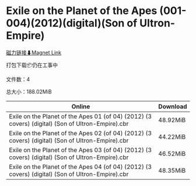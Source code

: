 # Exile on the Planet of the Apes (001-004)(2012)(digital)(Son of Ultron-Empire)

[磁力链接⬇Magnet Link](magnet:?xt=urn:btih:2039a6f78719f645a0bf77ee6786e8ced56a9b82&dn=Exile%20on%20the%20Planet%20of%20the%20Apes%20%28001-004%29%282012%29%28digital%29%28Son%20of%20Ultron-Empire%29)

打包下载📦仍在工事中

文件数：4

总大小：188.02MiB

Online | Download
--- | ---
Exile on the Planet of the Apes 01 (of 04) (2012) (3 covers) (digital) (Son of Ultron-Empire).cbr | 48.92MiB
Exile on the Planet of the Apes 02 (of 04) (2012) (3 covers) (digital) (Son of Ultron-Empire).cbr | 44.22MiB
Exile on the Planet of the Apes 03 (of 04) (2012) (3 covers) (digital) (Son of Ultron-Empire).cbr | 46.52MiB
Exile on the Planet of the Apes 04 (of 04) (2012) (3 covers) (digital) (Son of Ultron-Empire).cbr | 48.35MiB